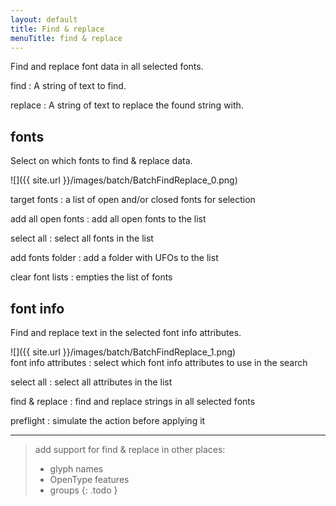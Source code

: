 ```yaml
---
layout: default
title: Find & replace
menuTitle: find & replace
---
```


Find and replace font data in all selected fonts.

find
: A string of text to find.

replace
: A string of text to replace the found string with.

fonts
-----

Select on which fonts to find & replace data.

<div class='row'>

<div class='col' markdown='1'>
![]({{ site.url }}/images/batch/BatchFindReplace_0.png)
</div>

<div class='col' markdown='1'>

target fonts
: a list of open and/or closed fonts for selection

add all open fonts
: add all open fonts to the list

select all
: select all fonts in the list

add fonts folder
: add a folder with UFOs to the list

clear font lists
: empties the list of fonts
</div>

</div>

font info
-----

Find and replace text in the selected font info attributes.

<div class='row'>

<div class='col' markdown='1'>
![]({{ site.url }}/images/batch/BatchFindReplace_1.png)
</div>

<div class='col' markdown='1'>
font info attributes
: select which font info attributes to use in the search

select all
: select all attributes in the list

find & replace
: find and replace strings in all selected fonts

preflight
: simulate the action before applying it
</div>

</div>

- - -

> add support for find & replace in other places:
> - glyph names
> - OpenType features
> - groups
{: .todo }

